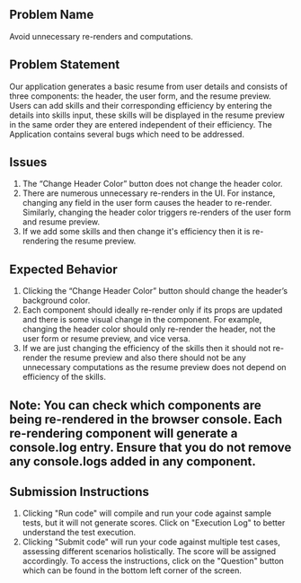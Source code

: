 ## Problem Name

Avoid unnecessary re-renders and computations.

## Problem Statement

Our application generates a basic resume from user details and consists of three components: the header, the user form, and the resume preview. Users can add skills and their corresponding efficiency by entering the details into skills input, these skills will be displayed in the resume preview in the same order they are entered independent of their efficiency. The Application contains several bugs which need to be addressed.

## Issues

1. The “Change Header Color” button does not change the header color.
2. There are numerous unnecessary re-renders in the UI. For instance, changing any field in the user form causes the header to re-render. Similarly, changing the header color triggers re-renders of the user form and resume preview.
3. If we add some skills and then change it's efficiency then it is re-rendering the resume preview.

## Expected Behavior

1. Clicking the “Change Header Color” button should change the header’s background color.
2. Each component should ideally re-render only if its props are updated and there is some visual change in the component. For example, changing the header color should only re-render the header, not the user form or resume preview, and vice versa.
3. If we are just changing the efficiency of the skills then it should not re-render the resume preview and also there should not be any unnecessary computations as the resume preview does not depend on efficiency of the skills.

## Note: You can check which components are being re-rendered in the browser console. Each re-rendering component will generate a console.log entry. Ensure that you do not remove any console.logs added in any component.

## Submission Instructions

1. Clicking "Run code" will compile and run your code against sample tests, but it will not generate scores. Click on "Execution Log" to better understand the test execution.
2. Clicking "Submit code" will run your code against multiple test cases, assessing different scenarios holistically. The score will be assigned accordingly. To access the instructions, click on the "Question" button which can be found in the bottom left corner of the screen.
